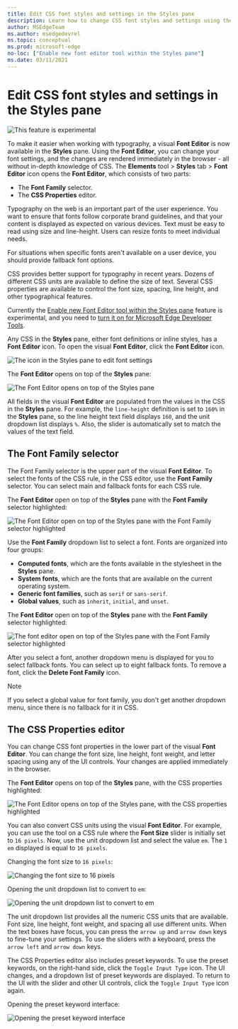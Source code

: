 ```yaml
---
title: Edit CSS font styles and settings in the Styles pane
description: Learn how to change CSS font styles and settings using the Styles pane in Microsoft Edge DevTools.
author: MSEdgeTeam
ms.author: msedgedevrel
ms.topic: conceptual
ms.prod: microsoft-edge
no-loc: ["Enable new font editor tool within the Styles pane"]
ms.date: 03/11/2021
---
```

# Edit CSS font styles and settings in the Styles pane

![This feature is experimental](../../media/experimental-tag.png)

To make it easier when working with typography, a visual **Font Editor** is now available in the **Styles** pane.  Using the **Font Editor**, you can change your font settings, and the changes are rendered immediately in the browser - all without in-depth knowledge of CSS.  The **Elements** tool > **Styles** tab > **Font Editor** icon opens the **Font Editor**, which consists of two parts:

*  The **Font Family** selector.
*  The **CSS Properties** editor.

Typography on the web is an important part of the user experience.  You want to ensure that fonts follow corporate brand guidelines, and that your content is displayed as expected on various devices.  Text must be easy to read using size and line-height.  Users can resize fonts to meet individual needs.

For situations when specific fonts aren't available on a user device, you should provide fallback font options.

CSS provides better support for typography in recent years.  Dozens of different CSS units are available to define the size of text.  Several CSS properties are available to control the font size, spacing, line height, and other typographical features.

Currently the [Enable new Font Editor tool within the Styles pane](../experimental-features/index.md#enable-the-font-editor-tool-within-the-styles-pane) feature is experimental, and you need to [turn it on for Microsoft Edge Developer Tools](../experimental-features/index.md#turning-an-experiment-on-or-off).

Any CSS in the **Styles** pane, either font definitions or inline styles, has a **Font Editor** icon.  To open the visual **Font Editor**, click the **Font Editor** icon.

![The icon in the Styles pane to edit font settings](../media/font-editor-icon.msft.png)

The **Font Editor** opens on top of the **Styles** pane:

![The Font Editor opens on top of the Styles pane](../media/font-editor-open.msft.png)

All fields in the visual **Font Editor** are populated from the values in the CSS in the **Styles** pane.  For example, the `line-height` definition is set to `160%` in the **Styles** pane, so the line height text field displays `160`, and the unit dropdown list displays `%`.  Also, the slider is automatically set to match the values of the text field.


<!-- ====================================================================== -->
## The Font Family selector

The Font Family selector is the upper part of the visual **Font Editor**.  To select the fonts of the CSS rule, in the CSS editor, use the **Font Family** selector.  You can select main and fallback fonts for each CSS rule.

The **Font Editor** open on top of the **Styles** pane with the **Font Family** selector highlighted:

![The Font Editor open on top of the Styles pane with the Font Family selector highlighted](../media/font-editor-font-family.msft.png)

Use the **Font Family** dropdown list to select a font.  Fonts are organized into four groups:

*  **Computed fonts**, which are the fonts available in the stylesheet in the **Styles** pane.
*  **System fonts**, which are the fonts that are available on the current operating system.
*  **Generic font families**, such as `serif` or `sans-serif`.
*  **Global values**, such as `inherit`, `initial`, and `unset`.

The **Font Editor** open on top of the **Styles** pane with the **Font Family** selector highlighted:

![The font editor open on top of the Styles pane with the Font Family selector highlighted](../media/font-editor-font-family-list.msft.png)

After you select a font, another dropdown menu is displayed for you to select fallback fonts.  You can select up to eight fallback fonts.  To remove a font, click the **Delete Font Family** icon.

<!--![The font editor with a defined list of fonts and fallback fonts](../media/font-editor-defining-fonts.msft.png)-->

> [!NOTE]
> If you select a global value for font family, you don't get another dropdown menu, since there is no fallback for it in CSS.


<!-- ====================================================================== -->
## The CSS Properties editor

You can change CSS font properties in the lower part of the visual **Font Editor**.  You can change the font size, line height, font weight, and letter spacing using any of the UI controls.  Your changes are applied immediately in the browser.

The **Font Editor** opens on top of the **Styles** pane, with the CSS properties highlighted:

![The Font Editor opens on top of the Styles pane, with the CSS properties highlighted](../media/font-editor-css-properties.msft.png)

You can also convert CSS units using the visual **Font Editor**.  For example, you can use the tool on a CSS rule where the **Font Size** slider is initially set to `16 pixels`.  Now, use the unit dropdown list and select the value `em`.  The `1 em` displayed is equal to `16 pixels`.

Changing the font size to `16 pixels`:

![Changing the font size to 16 pixels](../media/font-editor-setting-to-16px.msft.png)

Opening the unit dropdown list to convert to `em`:

![Opening the unit dropdown list to convert to em](../media/font-editor-converted-to-em.msft.png)

The unit dropdown list provides all the numeric CSS units that are available.  Font size, line height, font weight, and spacing all use different units.  When the text boxes have focus, you can press the `arrow up` and `arrow down` keys to fine-tune your settings.  To use the sliders with a keyboard, press the `arrow left` and `arrow down` keys.

The CSS Properties editor also includes preset keywords.  To use the preset keywords, on the right-hand side, click the `Toggle Input Type` icon.  The UI changes, and a dropdown list of preset keywords are displayed.  To return to the UI with the slider and other UI controls, click the `Toggle Input Type` icon again.

Opening the preset keyword interface:

![Opening the preset keyword interface](../media/font-editor-preset-font-sizes.png)
